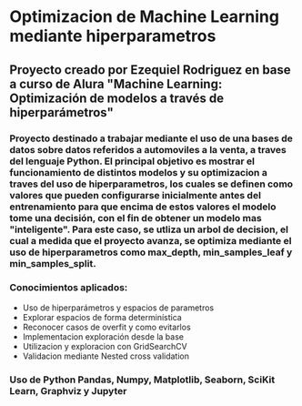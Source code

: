 # Optimizacion de Machine Learning mediante hiperparametros

## Proyecto creado por Ezequiel Rodriguez en base a curso de Alura "Machine Learning: Optimización de modelos a través de hiperparámetros"

### Proyecto destinado a trabajar mediante el uso de una bases de datos sobre datos referidos a automoviles a la venta, a traves del lenguaje Python. El principal objetivo es mostrar el funcionamiento de distintos modelos y su optimizacion a traves del uso de hiperparametros, los cuales se definen como valores que pueden configurarse inicialmente antes del entrenamiento para que encima de estos valores el modelo tome una decisión, con el fin de obtener un modelo mas "inteligente". Para este caso, se utliza un arbol de decision, el cual a medida que el proyecto avanza, se optimiza mediante el uso de hiperparametros como max_depth, min_samples_leaf y min_samples_split.

### Conocimientos aplicados:
* Uso de hiperparámetros y espacios de parametros
* Explorar espacios de forma determinística
* Reconocer casos de overfit y como evitarlos
* Implementacion exploración desde la base
* Utilizacion y exploracion con GridSearchCV
* Validacion mediante Nested cross validation

### Uso de Python Pandas, Numpy, Matplotlib, Seaborn, SciKit Learn, Graphviz y Jupyter
